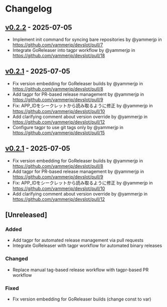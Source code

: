 # Changelog

## [v0.2.2](https://github.com/yammerjp/devslot/compare/v0.2.1...v0.2.2) - 2025-07-05
- Implement init command for syncing bare repositories by @yammerjp in https://github.com/yammerjp/devslot/pull/7
- Integrate GoReleaser into tagpr workflow by @yammerjp in https://github.com/yammerjp/devslot/pull/18

## [v0.2.1](https://github.com/yammerjp/devslot/compare/v0.2.0...v0.2.1) - 2025-07-05
- Fix version embedding for GoReleaser builds by @yammerjp in https://github.com/yammerjp/devslot/pull/8
- Add tagpr for PR-based release management by @yammerjp in https://github.com/yammerjp/devslot/pull/9
- Fix: APP_IDをシークレットから読み取るように修正 by @yammerjp in https://github.com/yammerjp/devslot/pull/10
- Add clarifying comment about version override by @yammerjp in https://github.com/yammerjp/devslot/pull/12
- Configure tagpr to use git tags only by @yammerjp in https://github.com/yammerjp/devslot/pull/15

## [v0.2.1](https://github.com/yammerjp/devslot/compare/v0.2.0...v0.2.1) - 2025-07-05
- Fix version embedding for GoReleaser builds by @yammerjp in https://github.com/yammerjp/devslot/pull/8
- Add tagpr for PR-based release management by @yammerjp in https://github.com/yammerjp/devslot/pull/9
- Fix: APP_IDをシークレットから読み取るように修正 by @yammerjp in https://github.com/yammerjp/devslot/pull/10
- Add clarifying comment about version override by @yammerjp in https://github.com/yammerjp/devslot/pull/12

## [Unreleased]

### Added
- Add tagpr for automated release management via pull requests
- Integrate GoReleaser with tagpr workflow for automated binary releases

### Changed
- Replace manual tag-based release workflow with tagpr-based PR workflow

### Fixed
- Fix version embedding for GoReleaser builds (change const to var)
